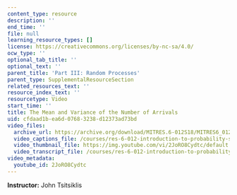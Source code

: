 ```yaml
---
content_type: resource
description: ''
end_time: ''
file: null
learning_resource_types: []
license: https://creativecommons.org/licenses/by-nc-sa/4.0/
ocw_type: ''
optional_tab_title: ''
optional_text: ''
parent_title: 'Part III: Random Processes'
parent_type: SupplementalResourceSection
related_resources_text: ''
resource_index_text: ''
resourcetype: Video
start_time: ''
title: The Mean and Variance of the Number of Arrivals
uid: cfdaad1b-ea6d-0768-3238-d12373ad73bd
video_files:
  archive_url: https://archive.org/download/MITRES.6-012S18/MITRES6_012S18_L22-05_300k.mp4
  video_captions_file: /courses/res-6-012-introduction-to-probability-spring-2018/38c8a5b651a2592a87305366d0eca6ab_2JoRO8Cydtc.vtt
  video_thumbnail_file: https://img.youtube.com/vi/2JoRO8Cydtc/default.jpg
  video_transcript_file: /courses/res-6-012-introduction-to-probability-spring-2018/4beb3a2d16ffe2936d089da0596475d6_2JoRO8Cydtc.pdf
video_metadata:
  youtube_id: 2JoRO8Cydtc
---
```


**Instructor:** John Tsitsiklis

